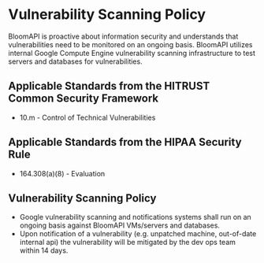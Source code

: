 # Vulnerability Scanning Policy

BloomAPI is proactive about information security and understands that vulnerabilities need to be monitored on an ongoing basis. BloomAPI utilizes internal Google Compute Engine vulnerability scanning infrastructure to test servers and databases for vulnerabilities.

## Applicable Standards from the HITRUST Common Security Framework

* 10.m - Control of Technical Vulnerabilities

## Applicable Standards from the HIPAA Security Rule

* 164.308(a)(8) - Evaluation

## Vulnerability Scanning Policy

* Google vulnerability scanning and notifications systems shall run on an ongoing basis against BloomAPI VMs/servers and databases.
* Upon notification of a vulnerability (e.g. unpatched machine, out-of-date internal api) the vulnerability will be mitigated by the dev ops team within 14 days.
